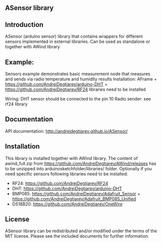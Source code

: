ASensor library
-------------
Introduction
------------
ASensor (arduino sensor) library that contains wrappers for different sensors implemented in external libraries. Can be used as standalone or together with AWind library

Example:
--------
Sensors example demonstrates basic measurement node that measures and sends via radio temperature and humidity results
Installation: AFrame + https://github.com/AndreiDegtiarev/arduino-DHT + https://github.com/AndreiDegtiarev/RF24 libraries need to be installed

Wiring: DHT sensor should be connected to the pin 10
Radio sender: see rf24 library

Documentation
------------
API documentation: http://andreidegtiarev.github.io/ASensor/

Installation
------------
This library is installed together with AWind library. The content of awind_full.zip from https://github.com/AndreiDegtiarev/AWind/releases has to be unzipped into arduinosketchfolder/libraries/ folder.
Optionally if you need specific sensors following libraries need to be installed:
* RF24:    https://github.com/AndreiDegtiarev/RF24
* DHT:     https://github.com/AndreiDegtiarev/arduino-DHT
* BMP085:  https://github.com/AndreiDegtiarev/Adafruit_Sensor + https://github.com/AndreiDegtiarev/Adafruit_BMP085_Unified
* DS18B20: https://github.com/AndreiDegtiarev/OneWire

License
------------
ASensor library can be redistributed and/or modified under the terms of the MIT license. Please see the included documents for further information.
